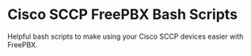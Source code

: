 # Cisco SCCP FreePBX Bash Scripts
Helpful bash scripts to make using your Cisco SCCP devices easier with FreePBX.
